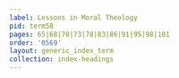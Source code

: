```yaml
---
label: Lessons in Moral Theology
pid: term58
pages: 65|68|70|73|78|83|86|91|95|98|101
order: '0569'
layout: generic_index_term
collection: index-headings
---
```

